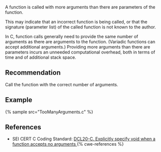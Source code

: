 A function is called with more arguments than there are parameters of the function.

This may indicate that an incorrect function is being called, or that the signature (parameter list) of the called function is not known to the author.

In C, function calls generally need to provide the same number of arguments as there are arguments to the function. (Variadic functions can accept additional arguments.) Providing more arguments than there are parameters incurs an unneeded computational overhead, both in terms of time and of additional stack space.


## Recommendation
Call the function with the correct number of arguments.


## Example
{% sample src="TooManyArguments.c" %}

## References
* SEI CERT C Coding Standard: [ DCL20-C. Explicitly specify void when a function accepts no arguments ](https://wiki.sei.cmu.edu/confluence/display/c/DCL20-C.+Explicitly+specify+void+when+a+function+accepts+no+arguments)
{% cwe-references %}
